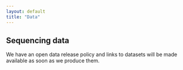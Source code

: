 ```yaml
---
layout: default
title: "Data"
---
```


## Sequencing data

We have an open data release policy and links to datasets will be made available
as soon as we produce them.


